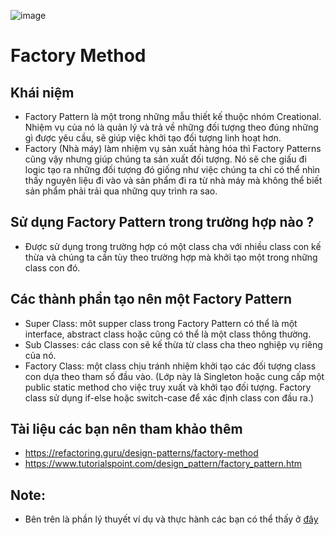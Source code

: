 ![image](https://github.com/hominhduc18/Design-Patterns/assets/90144686/961959fd-3b53-49be-89eb-262266370dc5)



# Factory Method

## Khái niệm
-  Factory Pattern là một trong những mẫu thiết kế thuộc nhóm Creational. Nhiệm vụ của nó là quản lý và trả về những đối tượng theo đúng những gì được yêu cầu, sẽ giúp việc khởi tạo đối tượng linh hoạt hơn.
-  Factory (Nhà máy) làm nhiệm vụ sản xuất hàng hóa thì Factory Patterns cũng vậy nhưng giúp chúng ta sản xuất đối tượng. Nó sẽ che giấu đi logic tạo ra những đối tượng đó giống như việc chúng ta chỉ có thể nhìn thấy nguyên liệu đi vào và sản phẩm đi ra từ nhà máy mà không thể biết sản phẩm phải trải qua những quy trình ra sao.
## Sử dụng Factory Pattern trong trường hợp nào ?
- Được sử dụng trong trường hợp có một class cha với nhiều class con kế thừa và chúng ta cần tùy theo trường hợp mà khởi tạo một trong những class con đó.
## Các thành phần tạo nên một Factory Pattern
- Super Class: môt supper class trong Factory Pattern có thể là một interface, abstract class hoặc cũng có thể là một class thông thường.
- Sub Classes: các class con sẽ kế thừa từ class cha theo nghiệp vụ riêng của nó.
- Factory Class: một class chịu tránh nhiệm khởi tạo các đối tượng class con dựa theo tham số đầu vào. (Lớp này là Singleton hoặc cung cấp một public static method cho việc truy xuất và khởi tạo đối tượng. Factory class sử dụng if-else hoặc switch-case để xác định class con đầu ra.)

## Tài liệu các bạn nên tham khảo thêm
- https://refactoring.guru/design-patterns/factory-method
- https://www.tutorialspoint.com/design_pattern/factory_pattern.htm
## Note: 
- Bên trên là phần lý thuyết ví dụ và thực hành các bạn có thể  thấy ở [đây](https://youtu.be/HjBPCCdDHPo)
